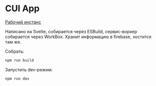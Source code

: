 # CUI App
[Рабочий инстанс](https://cui.wtf)

Написано на Svelte, собирается через ESBuild, сервис-воркер собирается через WorkBox.
Хранит информацию в firebase, хостится там же.

Собрать:
```bash
npm run build
```

Запустить dev-режим:
```bash
npm run dev
```
